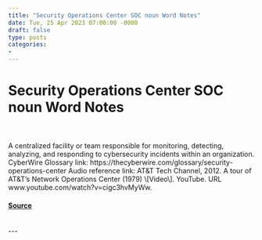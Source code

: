 ```yaml
---
title: "Security Operations Center SOC noun Word Notes"
date: Tue, 25 Apr 2023 07:00:00 -0000
draft: false
type: posts
categories: 
- 
---
```

# Security Operations Center SOC noun Word Notes

<br/>

<br/>
A centralized facility or team responsible for monitoring, detecting, analyzing, and responding to cybersecurity incidents within an organization. CyberWire Glossary link: https://thecyberwire.com/glossary/security-operations-center Audio reference link: AT&T Tech Channel, 2012. A tour of AT&T’s Network Operations Center (1979) \[Video\]. YouTube. URL www.youtube.com/watch?v=cigc3hvMyWw.

#### [Source](https://thecyberwire.com/podcasts/word-notes/144/notes)

<br/>
---

